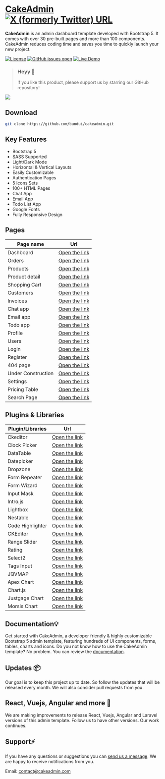 # [CakeAdmin](https://cakeadmin.com) [![X (formerly Twitter) URL](https://img.shields.io/twitter/url?url=https%3A%2F%2Fgithub.com%2Fbundui%2Fcakeadmin)](https://twitter.com/intent/tweet?url=https%3A%2F%2Fgithub.com%2Fbundui%2Fcakeadmin&text=CakeAdmin%20is%20an%20admin%20dashboard%20template%20developed%20with%20Bootstrap%205.%20It%20comes%20with%20over%2030%20pre-built%20pages%20and%20more%20than%20100%20components.)

**CakeAdmin** is an admin dashboard template developed with Bootstrap 5. It comes with over 30 pre-built pages and more than 100 components. CakeAdmin reduces coding time and saves you time to quickly launch your new project.

<a href="https://github.com/bundui/cakeadmin/blob/master/LICENSE"><img src="https://img.shields.io/badge/license-MIT-blue.svg" alt="License"></a>
<a href="https://github.com/bundui/cakeadmin/issues?q=is%3Aopen+is%3Aissue"><img src="https://img.shields.io/github/issues/bundui/cakeadmin.svg" alt="GitHub issues open"></a>
<a href="https://cakeadmin.com/docs/bootstrap" rel="nofollow"><img src="https://img.shields.io/badge/demo-online-green.svg" alt="Live Demo"></a>

> ### **Heyy 🤩**
> 
> If you like this product, please support us by starring our GitHub repository!

[![](https://cakeadmin.com/images/cakeadmin-github-preview.png)](https://cakeadmin.com)

## Download

```sh
git clone https://github.com/bundui/cakeadmin.git
```

## Key Features

- Bootstrap 5
- SASS Supported
- Light/Dark Mode
- Horizontal & Vertical Layouts
- Easily Customizable
- Authentication Pages
- 5 Icons Sets
- 100+ HTML Pages
- Chat App
- Email App
- Todo List App
- Google Fonts
- Fully Responsive Design

## Pages
| Page name | Url |
|--|--|
| Dashboard | [Open the link](https://cakeadmin.com/demo/bootstrap/dashboard)    |
| Orders | [Open the link](https://cakeadmin.com/demo/bootstrap/orders)       |
| Products | [Open the link](https://cakeadmin.com/demo/bootstrap/product-list) |
| Product detail | [Open the link](https://cakeadmin.com/demo/bootstrap/product-detail) |
| Shopping Cart | [Open the link](https://cakeadmin.com/demo/bootstrap/shopping-cart) |
| Customers | [Open the link](https://cakeadmin.com/demo/bootstrap/customers)    |
| Invoices | [Open the link](https://cakeadmin.com/demo/bootstrap/invoices)     |
| Chat app | [Open the link](https://cakeadmin.com/demo/bootstrap/chats)        |
| Email app | [Open the link](https://cakeadmin.com/demo/bootstrap/email)        |
| Todo app | [Open the link](https://cakeadmin.com/demo/bootstrap/todo-list)    |
| Profile | [Open the link](https://cakeadmin.com/demo/bootstrap/profile-posts)  |
| Users | [Open the link](https://cakeadmin.com/demo/bootstrap/user-list)  |
| Login | [Open the link](https://cakeadmin.com/demo/bootstrap/login)  |
| Register | [Open the link](https://cakeadmin.com/demo/bootstrap/register)  |
| 404 page | [Open the link](https://cakeadmin.com/demo/bootstrap/404)  |
| Under Construction | [Open the link](https://cakeadmin.com/demo/bootstrap/under-construction)  |
| Settings | [Open the link](https://cakeadmin.com/demo/bootstrap/settings)  |
| Pricing Table | [Open the link](https://cakeadmin.com/demo/bootstrap/pricing-table)  |
| Search Page | [Open the link](https://cakeadmin.com/demo/bootstrap/search-page)  |

## Plugins & Libraries

| Plugin/Libraries  | Url                                                            |
|----------|----------------------------------------------------------------|
| Ckeditor | [Open the link](https://cakeadmin.com/docs/bootstrap/ckeditor) |
| Clock Picker | [Open the link](https://cakeadmin.com/docs/bootstrap/clockpicker) |
| DataTable | [Open the link](https://cakeadmin.com/docs/bootstrap/datatable) |
| Datepicker | [Open the link](https://cakeadmin.com/docs/bootstrap/datepicker) |
| Dropzone | [Open the link](https://cakeadmin.com/docs/bootstrap/file-upload) |
| Form Repeater | [Open the link](https://cakeadmin.com/docs/bootstrap/form-repeater) |
| Form Wizard | [Open the link](https://cakeadmin.com/docs/bootstrap/form-wizard) |
| Input Mask | [Open the link](https://cakeadmin.com/docs/bootstrap/input-mask) |
| Intro.js | [Open the link](https://cakeadmin.com/docs/bootstrap/introjs) |
| Lightbox | [Open the link](https://cakeadmin.com/docs/bootstrap/lightbox) |
| Nestable | [Open the link](https://cakeadmin.com/docs/bootstrap/nestable) |
| Code Highlighter | [Open the link](https://cakeadmin.com/docs/bootstrap/code-highlighter) |
| CKEditor | [Open the link](https://cakeadmin.com/docs/bootstrap/ckeditor) |
| Range Slider | [Open the link](https://cakeadmin.com/docs/bootstrap/range-slider) |
| Rating | [Open the link](https://cakeadmin.com/docs/bootstrap/rating) |
| Select2 | [Open the link](https://cakeadmin.com/docs/bootstrap/select2) |
| Tags Input | [Open the link](https://cakeadmin.com/docs/bootstrap/tags-input) |
| JQVMAP | [Open the link](https://cakeadmin.com/docs/bootstrap/vector-map) |
| Apex Chart | [Open the link](https://cakeadmin.com/docs/bootstrap/apexchart) |
| Chart.js | [Open the link](https://cakeadmin.com/docs/bootstrap/chartjs) |
| Justgage Chart | [Open the link](https://cakeadmin.com/docs/bootstrap/justgage) |
| Morsis Chart | [Open the link](https://cakeadmin.com/docs/bootstrap/morsis) |

## Documentation💡
Get started with CakeAdmin, a developer friendly & highly customizable Bootstrap 5 admin template, featuring hundreds of UI components, forms, tables, charts and icons.
Do you not know how to use the CakeAdmin template? No problem. You can review the [documentation](https://cakeadmin.com/docs/bootstrap/introduction).

## Updates 📦

Our goal is to keep this project up to date. So follow the updates that will be released every month. We will also consider pull requests from you.

## React, Vuejs, Angular and more 🎉

We are making improvements to release React, Vuejs, Angular and Laravel versions of this admin template. Follow us to have other versions. Our work continues.

## Support⚡️

If you have any questions or suggestions you can [send us a message](https://cakeadmin.com/contact). We are happy to receive notifications from you.

Email: contact@cakeadmin.com

